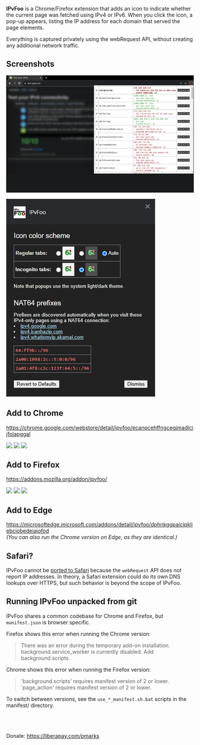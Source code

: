 **IPvFoo** is a Chrome/Firefox extension that adds an icon to indicate whether the current page was fetched using IPv4 or IPv6. When you click the icon, a pop-up appears, listing the IP address for each domain that served the page elements.

Everything is captured privately using the webRequest API, without creating any additional network traffic.

## Screenshots
![Screenshot](/misc/screenshot_webstore_1_640x400.png?raw=true)

![Screenshot](/misc/screenshot_options.png?raw=true)

## Add to Chrome
https://chrome.google.com/webstore/detail/ipvfoo/ecanpcehffngcegjmadlcijfolapggal

<picture><img src="https://badgen.net/chrome-web-store/v/ecanpcehffngcegjmadlcijfolapggal"></picture>
<picture><img src="https://badgen.net/chrome-web-store/users/ecanpcehffngcegjmadlcijfolapggal"></picture>
<picture><img src="https://badgen.net/chrome-web-store/rating/ecanpcehffngcegjmadlcijfolapggal"></picture>

## Add to Firefox
https://addons.mozilla.org/addon/ipvfoo/  

<picture><img src="https://badgen.net/amo/v/ipvfoo"></picture>
<picture><img src="https://badgen.net/amo/users/ipvfoo"></picture>
<picture><img src="https://badgen.net/amo/rating/ipvfoo"></picture>

## Add to Edge
https://microsoftedge.microsoft.com/addons/detail/ipvfoo/dphnkggpaicipkljebciobedeiaiofod  
*(You can also run the Chrome version on Edge, as they are identical.)*

## Safari?

IPvFoo cannot be [ported to Safari](https://github.com/pmarks-net/ipvfoo/issues/39) because the `webRequest` API does not report IP addresses.  In theory, a Safari extension could do its own DNS lookups over HTTPS, but such behavior is beyond the scope of IPvFoo.

## Running IPvFoo unpacked from git

IPvFoo shares a common codebase for Chrome and Firefox, but `manifest.json` is browser specific.

Firefox shows this error when running the Chrome version:

> There was an error during the temporary add-on installation.  
> background.service_worker is currently disabled. Add background.scripts.

Chrome shows this error when running the Firefox version:

> 'background.scripts' requires manifest version of 2 or lower.  
> 'page_action' requires manifest version of 2 or lower.

To switch between versions, see the `use_*_manifest.sh.bat` scripts in the manifest/ directory.


<br><br><br>
Donate: https://liberapay.com/pmarks
